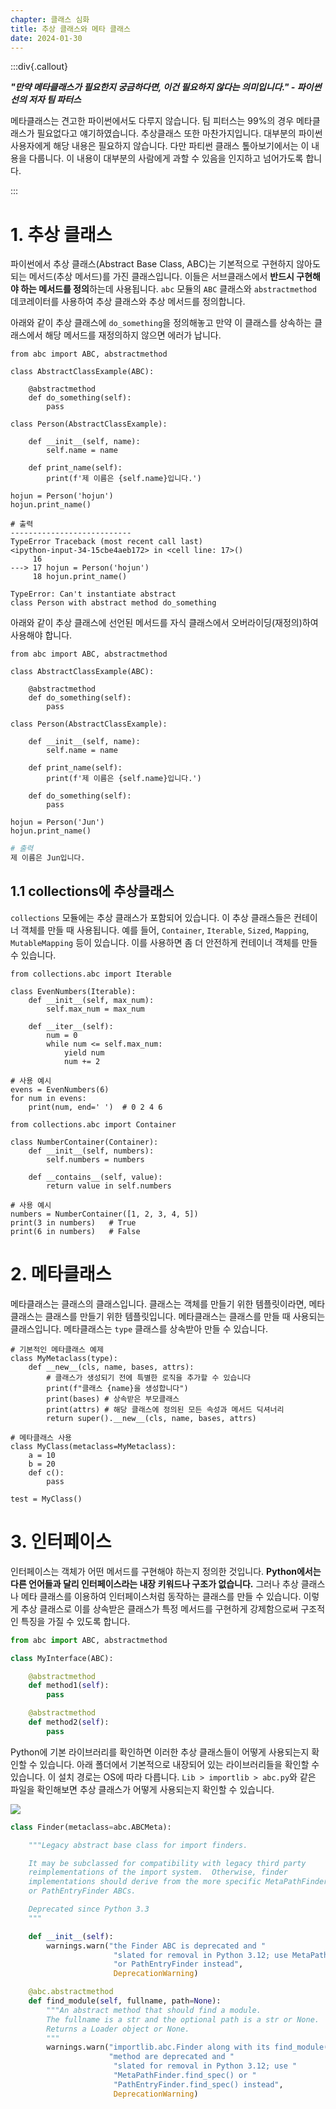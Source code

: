 ```yaml
---
chapter: 클래스 심화
title: 추상 클래스와 메타 클래스
date: 2024-01-30
---
```


:::div{.callout}

**_"만약 메타클래스가 필요한지 궁금하다면, 이건 필요하지 않다는 의미입니다." - 파이썬 선의 저자 팀 파터스_**

메타클래스는 견고한 파이썬에서도 다루지 않습니다. 팀 피터스는 99%의 경우 메타클래스가 필요없다고 얘기하였습니다. 추상클래스 또한 마찬가지입니다. 대부분의 파이썬 사용자에게 해당 내용은 필요하지 않습니다. 다만 파티썬 클래스 톺아보기에서는 이 내용을 다룹니다. 이 내용이 대부분의 사람에게 과할 수 있음을 인지하고 넘어가도록 합니다.

:::

# 1. 추상 클래스

파이썬에서 추상 클래스(Abstract Base Class, ABC)는 기본적으로 구현하지 않아도 되는 메서드(추상 메서드)를 가진 클래스입니다. 이들은 서브클래스에서 **반드시 구현해야 하는 메서드를 정의**하는데 사용됩니다. `abc` 모듈의 `ABC` 클래스와 `abstractmethod` 데코레이터를 사용하여 추상 클래스와 추상 메서드를 정의합니다.

아래와 같이 추상 클래스에 `do_something`을 정의해놓고 만약 이 클래스를 상속하는 클래스에서 해당 메서드를 재정의하지 않으면 에러가 납니다.

```python-exec
from abc import ABC, abstractmethod

class AbstractClassExample(ABC):

    @abstractmethod
    def do_something(self):
        pass

class Person(AbstractClassExample):

    def __init__(self, name):
        self.name = name

    def print_name(self):
        print(f'제 이름은 {self.name}입니다.')

hojun = Person('hojun')
hojun.print_name()
```

```
# 출력
---------------------------
TypeError Traceback (most recent call last)
<ipython-input-34-15cbe4aeb172> in <cell line: 17>()
     16
---> 17 hojun = Person('hojun')
     18 hojun.print_name()

TypeError: Can't instantiate abstract 
class Person with abstract method do_something
```

아래와 같이 추상 클래스에 선언된 메서드를 자식 클래스에서 오버라이딩(재정의)하여 사용해야 합니다.

```python-exec
from abc import ABC, abstractmethod

class AbstractClassExample(ABC):

    @abstractmethod
    def do_something(self):
        pass

class Person(AbstractClassExample):

    def __init__(self, name):
        self.name = name

    def print_name(self):
        print(f'제 이름은 {self.name}입니다.')

    def do_something(self):
        pass

hojun = Person('Jun')
hojun.print_name()
```

```python
# 출력
제 이름은 Jun입니다.
```

## 1.1 collections에 추상클래스

`collections` 모듈에는 추상 클래스가 포함되어 있습니다. 이 추상 클래스들은 컨테이너 객체를 만들 때 사용됩니다. 예를 들어, `Container`, `Iterable`, `Sized`, `Mapping`, `MutableMapping` 등이 있습니다. 이를 사용하면 좀 더 안전하게 컨테이너 객체를 만들 수 있습니다.

```python-exec
from collections.abc import Iterable

class EvenNumbers(Iterable):
    def __init__(self, max_num):
        self.max_num = max_num
    
    def __iter__(self):
        num = 0
        while num <= self.max_num:
            yield num
            num += 2

# 사용 예시
evens = EvenNumbers(6)
for num in evens:
    print(num, end=' ')  # 0 2 4 6
```

```python-exec
from collections.abc import Container

class NumberContainer(Container):
    def __init__(self, numbers):
        self.numbers = numbers
    
    def __contains__(self, value):
        return value in self.numbers

# 사용 예시
numbers = NumberContainer([1, 2, 3, 4, 5])
print(3 in numbers)   # True
print(6 in numbers)   # False
```

# 2. 메타클래스

메타클래스는 클래스의 클래스입니다. 클래스는 객체를 만들기 위한 템플릿이라면, 메타클래스는 클래스를 만들기 위한 템플릿입니다. 메타클래스는 클래스를 만들 때 사용되는 클래스입니다. 메타클래스는 `type` 클래스를 상속받아 만들 수 있습니다.

```python-exec
# 기본적인 메타클래스 예제
class MyMetaclass(type):
    def __new__(cls, name, bases, attrs):
        # 클래스가 생성되기 전에 특별한 로직을 추가할 수 있습니다
        print(f"클래스 {name}을 생성합니다")
        print(bases) # 상속받은 부모클래스
        print(attrs) # 해당 클래스에 정의된 모든 속성과 메서드 딕셔너리
        return super().__new__(cls, name, bases, attrs)

# 메타클래스 사용
class MyClass(metaclass=MyMetaclass):
    a = 10
    b = 20
    def c():
        pass

test = MyClass()
```

# 3. 인터페이스

인터페이스는 객체가 어떤 메서드를 구현해야 하는지 정의한 것입니다. **Python에서는 다른 언어들과 달리 인터페이스라는 내장 키워드나 구조가 없습니다.** 그러나 추상 클래스나 메타 클래스를 이용하여 인터페이스처럼 동작하는 클래스를 만들 수 있습니다. 이렇게 추상 클래스로 이를 상속받은 클래스가 특정 메서드를 구현하게 강제함으로써 구조적인 특징을 가질 수 있도록 합니다.

```python
from abc import ABC, abstractmethod

class MyInterface(ABC):

    @abstractmethod
    def method1(self):
        pass

    @abstractmethod
    def method2(self):
        pass
```

Python에 기본 라이브러리를 확인하면 이러한 추상 클래스들이 어떻게 사용되는지 확인할 수 있습니다. 아래 폴더에서 기본적으로 내장되어 있는 라이브러리들을 확인할 수 있습니다. 이 설치 경로는 OS에 따라 다릅니다. `Lib > importlib > abc.py`와 같은 파일을 확인해보면 추상 클래스가 어떻게 사용되는지 확인할 수 있습니다.

![](/images/python/chapter09/9-1.png)

```python
class Finder(metaclass=abc.ABCMeta):

    """Legacy abstract base class for import finders.

    It may be subclassed for compatibility with legacy third party
    reimplementations of the import system.  Otherwise, finder
    implementations should derive from the more specific MetaPathFinder
    or PathEntryFinder ABCs.

    Deprecated since Python 3.3
    """

    def __init__(self):
        warnings.warn("the Finder ABC is deprecated and "
                       "slated for removal in Python 3.12; use MetaPathFinder "
                       "or PathEntryFinder instead",
                       DeprecationWarning)

    @abc.abstractmethod
    def find_module(self, fullname, path=None):
        """An abstract method that should find a module.
        The fullname is a str and the optional path is a str or None.
        Returns a Loader object or None.
        """
        warnings.warn("importlib.abc.Finder along with its find_module() "
                      "method are deprecated and "
                       "slated for removal in Python 3.12; use "
                       "MetaPathFinder.find_spec() or "
                       "PathEntryFinder.find_spec() instead",
                       DeprecationWarning)
```
